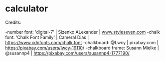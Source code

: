 # calculator

Credits:

-number font: 'digital-7' | Sizenko ALexander | www.styleseven.com
-chalk font: 'Chalk Font Family' | Cameral Dias | https://www.cdnfonts.com/chalk.font
-chalkboard: @Lwcy | pixabay.com | https://pixabay.com/users/lwcy-19110/
-chalkboard frame: Susann Mielke | @susannp4 | https://pixabay.com/users/susannp4-1777190/
